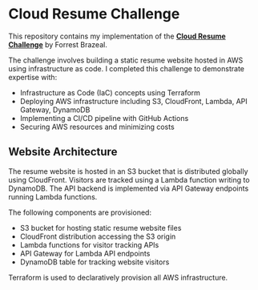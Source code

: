# **Cloud Resume Challenge**

This repository contains my implementation of the **[Cloud Resume Challenge](https://cloudresumechallenge.dev/instructions/)** by Forrest Brazeal.

The challenge involves building a static resume website hosted in AWS using infrastructure as code. I completed this challenge to demonstrate expertise with:

- Infrastructure as Code (IaC) concepts using Terraform
- Deploying AWS infrastructure including S3, CloudFront, Lambda, API Gateway, DynamoDB
- Implementing a CI/CD pipeline with GitHub Actions
- Securing AWS resources and minimizing costs

## **Website Architecture**

The resume website is hosted in an S3 bucket that is distributed globally using CloudFront. Visitors are tracked using a Lambda function writing to DynamoDB. The API backend is implemented via API Gateway endpoints running Lambda functions.

The following components are provisioned:

- S3 bucket for hosting static resume website files
- CloudFront distribution accessing the S3 origin
- Lambda functions for visitor tracking APIs
- API Gateway for Lambda API endpoints
- DynamoDB table for tracking website visitors

Terraform is used to declaratively provision all AWS infrastructure.